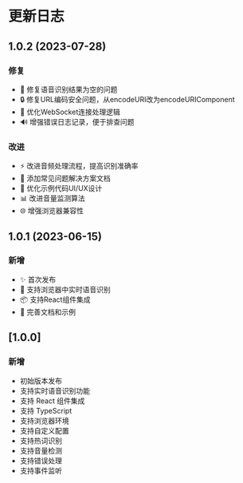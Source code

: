 # 更新日志

## 1.0.2 (2023-07-28)

### 修复

- 🐛 修复语音识别结果为空的问题
- 🔒 修复URL编码安全问题，从encodeURI改为encodeURIComponent
- 🔧 优化WebSocket连接处理逻辑
- 🔊 增强错误日志记录，便于排查问题

### 改进

- ⚡️ 改进音频处理流程，提高识别准确率
- 📝 添加常见问题解决方案文档
- 🎨 优化示例代码UI/UX设计
- 📊 改进音量监测算法
- 🌐 增强浏览器兼容性

## 1.0.1 (2023-06-15)

### 新增

- ✨ 首次发布
- 🚀 支持浏览器中实时语音识别
- 📦 支持React组件集成
- 📝 完善文档和示例

## [1.0.0] 

### 新增
- 初始版本发布
- 支持实时语音识别功能
- 支持 React 组件集成
- 支持 TypeScript
- 支持浏览器环境
- 支持自定义配置
- 支持热词识别
- 支持音量检测
- 支持错误处理
- 支持事件监听 